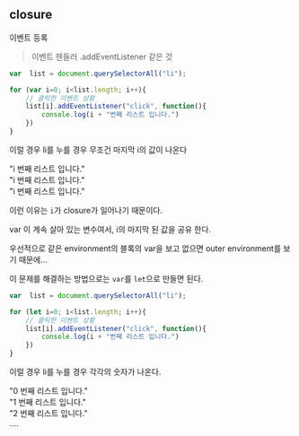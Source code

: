 ## closure

이벤트 등록

> 이벤트 헨들러
.addEventListener 같은 것

```javascript
var  list = document.querySelectorAll("li");

for (var i=0; i<list.length; i++){
	// 클릭한 이벤트 상황
	list[i].addEventListener("click", function(){
		console.log(i + "번째 리스트 입니다.")
	})
}
```

이럴 경우 li를 누를 경우 무조건 마지막 i의 값이 나온다

"i 번째 리스트 입니다." <br>
"i 번째 리스트 입니다." <br>
"i 번째 리스트 입니다." <br>

이런 이유는 `i`가 closure가 일어나기 때문이다.

var 이 계속 살아 있는 변수여서, i의 마지막 된 값을 공유 한다.

우선적으로 같은 environment의 블록의 var을 보고 없으면 outer environment를 보기 때문에...

이 문제를 해결하는 방법으로는 `var`를 `let`으로 만들면 된다.

```javascript
var  list = document.querySelectorAll("li");

for (let i=0; i<list.length; i++){
	// 클릭한 이벤트 상황
	list[i].addEventListener("click", function(){
		console.log(i + "번째 리스트 입니다.")
	})
}
```

이럴 경우 li를 누를 경우 각각의 숫자가 나온다.

"0 번째 리스트 입니다."<br>
"1 번째 리스트 입니다."<br>
"2 번째 리스트 입니다."<br>
....